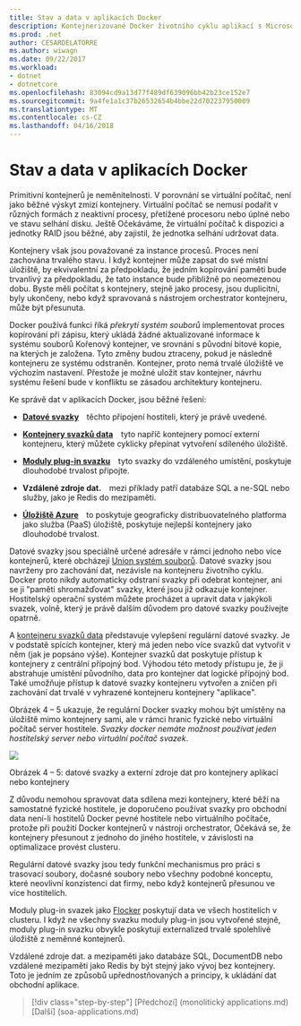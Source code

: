 ```yaml
---
title: Stav a data v aplikacích Docker
description: Kontejnerizované Docker životního cyklu aplikací s Microsoft platforma a nástroje
ms.prod: .net
author: CESARDELATORRE
ms.author: wiwagn
ms.date: 09/22/2017
ms.workload:
- dotnet
- dotnetcore
ms.openlocfilehash: 83094cd9a13d77f489df639096bb42b23ce152e7
ms.sourcegitcommit: 9a4fe1a1c37b26532654b4bbe22d702237950009
ms.translationtype: MT
ms.contentlocale: cs-CZ
ms.lasthandoff: 04/16/2018
---
```

# <a name="state-and-data-in-docker-applications"></a>Stav a data v aplikacích Docker

Primitivní kontejnerů je neměnitelnosti. V porovnání se virtuální počítač, není jako běžné výskyt zmizí kontejnery. Virtuální počítač se nemusí podařit v různých formách z neaktivní procesy, přetížené procesoru nebo úplné nebo ve stavu selhání disku. Ještě Očekáváme, že virtuální počítač k dispozici a jednotky RAID jsou běžné, aby zajistil, že jednotka selhání udržovat data.

Kontejnery však jsou považované za instance procesů. Proces není zachována trvalého stavu. I když kontejner může zapsat do své místní úložiště, by ekvivalentní za předpokladu, že jedním kopírování paměti bude trvanlivý za předpokladu, že tato instance bude přibližně po neomezenou dobu. Byste měli počítat s kontejnery, stejně jako procesy, jsou duplicitní, byly ukončeny, nebo když spravovaná s nástrojem orchestrator kontejneru, může být přesunuta.

Docker používá funkci říká *překrytí systém souborů* implementovat proces kopírování při zápisu, který ukládá žádné aktualizované informace k systému souborů Kořenový kontejner, ve srovnání s původní bitové kopie, na kterých je založena. Tyto změny budou ztraceny, pokud je následně kontejneru ze systému odstraněn. Kontejner, proto nemá trvalé úložiště ve výchozím nastavení. Přestože je možné uložit stav kontejner, návrhu systému řešení bude v konfliktu se zásadou architektury kontejneru.

Ke správě dat v aplikacích Docker, jsou běžné řešení:

-   [**Datové svazky**](https://docs.docker.com/engine/tutorials/dockervolumes/) těchto připojení hostiteli, který je právě uvedené.

-   [**Kontejnery svazků data**](https://docs.docker.com/engine/tutorials/dockervolumes/#/creating-and-mounting-a-data-volume-container) tyto napříč kontejnery pomocí externí kontejneru, který můžete cyklicky přepínat vytvoření sdíleného úložiště.

-   [**Moduly plug-in svazku**](https://docs.docker.com/engine/tutorials/dockervolumes/#/mount-a-shared-storage-volume-as-a-data-volume) tyto svazky do vzdáleného umístění, poskytuje dlouhodobé trvalost připojte.

-   **Vzdálené zdroje dat.** mezi příklady patří databáze SQL a ne-SQL nebo služby, jako je Redis do mezipaměti.

-   [**Úložiště Azure**](https://docs.microsoft.com/azure/storage/) to poskytuje geograficky distribuovatelného platforma jako služba (PaaS) úložiště, poskytuje nejlepší kontejnery jako dlouhodobé trvalost.

Datové svazky jsou speciálně určené adresáře v rámci jednoho nebo více kontejnerů, které obcházejí [Union systém souborů](https://docs.docker.com/v1.8/reference/glossary#union-file-system). Datové svazky jsou navrženy pro zachování dat, nezávisle na kontejneru životního cyklu. Docker proto nikdy automaticky odstraní svazky při odebrat kontejner, ani se ji "paměti shromažďovat" svazky, které jsou již odkazuje kontejner. Hostitelský operační systém můžete procházet a upravit data v jakýkoli svazek, volně, který je právě dalším důvodem pro datové svazky používejte opatrně.

A [kontejneru svazků data](https://docs.docker.com/v1.8/userguide/dockervolumes/) představuje vylepšení regulární datové svazky. Je v podstatě spících kontejner, který má jeden nebo více svazků dat vytvořit v něm (jak je popsáno výše). Kontejner svazků dat poskytuje přístup k kontejnery z centrální přípojný bod. Výhodou této metody přístupu je, že ji abstrahuje umístění původního, data pro kontejner dat logické přípojný bod. Také umožňuje přístup k datové svazky kontejneru vytvořen a zničen při zachování dat trvalé v vyhrazené kontejneru kontejnery "aplikace".

Obrázek 4 – 5 ukazuje, že regulární Docker svazky mohou být umístěny na úložiště mimo kontejnery sami, ale v rámci hranic fyzické nebo virtuální počítač server hostitele. *Svazky docker nemáte možnost používat jeden hostitelský server nebo virtuální počítač svazek*.

![](./media/image5.png)

Obrázek 4 – 5: datové svazky a externí zdroje dat pro kontejnery aplikací nebo kontejnery

Z důvodu nemohou spravovat data sdílena mezi kontejnery, které běží na samostatné fyzické hostitele, je doporučeno používat svazky pro obchodní data není-li hostitelů Docker pevné hostitele nebo virtuálního počítače, protože při použití Docker kontejnerů v nástroji orchestrator, Očekává se, že kontejnery přesunout z jednoho do jiného hostitele, v závislosti na optimalizace provést clusteru.

Regulární datové svazky jsou tedy funkční mechanismus pro práci s trasovací soubory, dočasné soubory nebo všechny podobné konceptu, které neovlivní konzistenci dat firmy, nebo když kontejnerů přesunou ve více hostitelích.

Moduly plug-in svazek jako [Flocker](https://clusterhq.com/flocker/) poskytují data ve všech hostitelích v clusteru. I když ne všechny svazku moduly plug-in jsou vytvořené stejně, moduly plug-in svazku obvykle poskytují externalized trvalé spolehlivé úložiště z neměnné kontejnerů.

Vzdálené zdroje dat. a mezipaměti jako databáze SQL, DocumentDB nebo vzdálené mezipaměti jako Redis by být stejný jako vývoj bez kontejnery. Toto je jedním ze způsobů upřednostňovaných a principy, k ukládání dat obchodní aplikace.


>[!div class="step-by-step"]
[Předchozí] (monolitický applications.md) [Další] (soa-applications.md)
